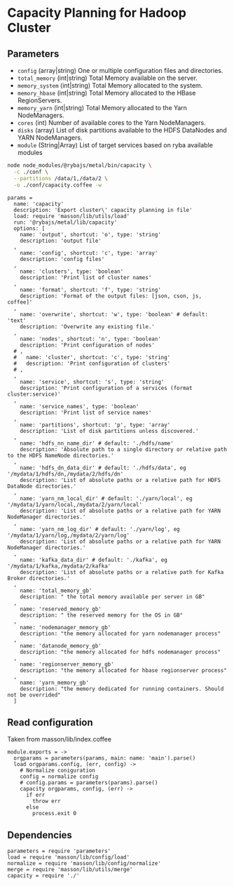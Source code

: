 
# Capacity Planning for Hadoop Cluster

## Parameters

*   `config` (array|string)
    One or multiple configuration files and directories.
*   `total_memory` (int|string)
    Total Memory available on the server.
*   `memory_system` (int|string)
    Total Memory allocated to the system.
*   `memory_hbase` (int|string)
    Total Memory allocated to the HBase RegionServers.
*   `memory_yarn` (int|string)
    Total Memory allocated to the Yarn NodeManagers.
*   `cores` (int)
    Number of available cores to the Yarn NodeManagers.
*   `disks` (array)
    List of disk partitions available to the HDFS DataNodes and YARN NodeManagers.
*   `module` (String|Array)
    List of target services based on ryba available modules

```bash
node node_modules/@rybajs/metal/bin/capacity \
  -c ./conf \
  --partitions /data/1,/data/2 \
  -o ./conf/capacity.coffee -w
```

    params =
      name: 'capacity'
      description: 'Export cluster\' capacity planning in file'
      load: require 'masson/lib/utils/load'
      run: '@rybajs/metal/lib/capacity'
      options: [
        name: 'output', shortcut: 'o', type: 'string'
        description: 'output file'
      ,
        name: 'config', shortcut: 'c', type: 'array'
        description: 'config files'
      ,
        name: 'clusters', type: 'boolean'
        description: 'Print list of cluster names'
      ,
        name: 'format', shortcut: 'f', type: 'string'
        description: 'Format of the output files: [json, cson, js, coffee]'
      ,
        name: 'overwrite', shortcut: 'w', type: 'boolean' # default: 'text'
        description: 'Overwrite any existing file.'
      ,
        name: 'nodes', shortcut: 'n', type: 'boolean'
        description: 'Print configuration of nodes'
      # ,
      #   name: 'cluster', shortcut: 'c', type: 'string'
      #   description: 'Print configuration of clusters'
      # ,
      ,
        name: 'service', shortcut: 's', type: 'string'
        description: 'Print configuration of a services (format cluster:service)'
      ,
        name: 'service_names', type: 'boolean'
        description: 'Print list of service names'
      ,
        name: 'partitions', shortcut: 'p', type: 'array'
        description: 'List of disk partitions unless discovered.'
      ,
        name: 'hdfs_nn_name_dir' # default: './hdfs/name'
        description: 'Absolute path to a single directory or relative path to the HDFS NameNode directories.'
      ,
        name: 'hdfs_dn_data_dir' # default: './hdfs/data', eg '/mydata/1/hdfs/dn,/mydata/2/hdfs/dn'
        description: 'List of absolute paths or a relative path for HDFS DataNode directories.'
      ,
        name: 'yarn_nm_local_dir' # default: './yarn/local', eg '/mydata/1/yarn/local,/mydata/2/yarn/local'
        description: 'List of absolute paths or a relative path for YARN NodeManager directories.'
      ,
        name: 'yarn_nm_log_dir' # default: './yarn/log', eg '/mydata/1/yarn/log,/mydata/2/yarn/log'
        description: 'List of absolute paths or a relative path for YARN NodeManager directories.'
      ,
        name: 'kafka_data_dir' # default: './kafka', eg '/mydata/1/kafka,/mydata/2/kafka'
        description: 'List of absolute paths or a relative path for Kafka Broker directories.'
      ,
        name: 'total_memory_gb'
        description: " the total memory available per server in GB"
      ,
        name: 'reserved_memory_gb'
        description: " the reserved memory for the OS in GB"
      ,
        name: 'nodemanager_memory_gb'
        description: "the memory allocated for yarn nodemanager process"
      ,
        name: 'datanode_memory_gb'
        description: "the memory allocated for hdfs nodemanager process"
      ,
        name: 'regionserver_memory_gb'
        description: "the memory allocated for hbase regionserver process"
      ,
        name: 'yarn_memory_gb'
        description: "the memory dedicated for running containers. Should not be overrided"
      ]

## Read configuration

Taken from masson/lib/index.coffee


    module.exports = ->
      orgparams = parameters(params, main: name: 'main').parse()
      load orgparams.config, (err, config) ->
        # Normalize coniguration
        config = normalize config
        # config.params = parameters(params).parse()
        capacity orgparams, config, (err) ->
          if err
            throw err
          else
            process.exit 0

## Dependencies

    parameters = require 'parameters'
    load = require 'masson/lib/config/load'
    normalize = require 'masson/lib/config/normalize'
    merge = require 'masson/lib/utils/merge'
    capacity = require './'
